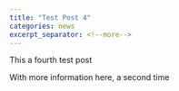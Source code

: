 ```yaml
---
title: "Test Post 4"
categories: news
excerpt_separator: <!--more-->
---
```


This a fourth test post <!--more-->

With more information here, a second time
